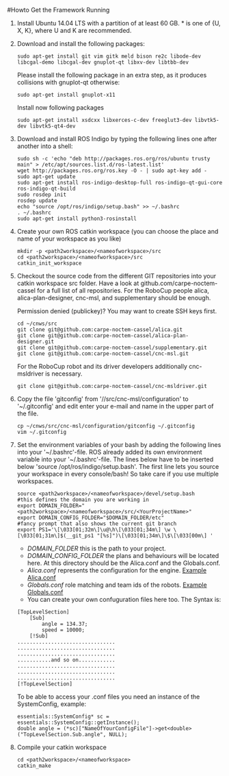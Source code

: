 #Howto Get the Framework Running

1. Install Ubuntu 14.04 LTS with a partition of at least 60 GB. * is one of {U, X, K}, where U and K are recommended.

2. Download and install the following packages:
	```
	sudo apt-get install git vim gitk meld bison re2c libode-dev libcgal-demo libcgal-dev gnuplot-qt libxv-dev libtbb-dev
	```
   Please install the following package in an extra step, as it produces collisions with gnuplot-qt otherwise:
	```
	sudo apt-get install gnuplot-x11
	```
   Install now following packages

	```
	sudo apt-get install xsdcxx libxerces-c-dev freeglut3-dev libvtk5-dev libvtk5-qt4-dev
	```

3. Download and install ROS Indigo by typing the following lines one after another into a shell:

	```
	sudo sh -c 'echo "deb http://packages.ros.org/ros/ubuntu trusty main" > /etc/apt/sources.list.d/ros-latest.list'
	wget http://packages.ros.org/ros.key -O - | sudo apt-key add -
	sudo apt-get update
	sudo apt-get install ros-indigo-desktop-full ros-indigo-qt-gui-core ros-indigo-qt-build
	sudo rosdep init
	rosdep update
	echo "source /opt/ros/indigo/setup.bash" >> ~/.bashrc
	. ~/.bashrc
	sudo apt-get install python3-rosinstall
	```

4. Create your own ROS catkin workspace (you can choose the place and name of your workspace as you like)

	```
	mkdir -p <path2workspace>/<nameofworkspace>/src
	cd <path2workspace>/<nameofworkspace>/src
	catkin_init_workspace
	```

5. Checkout the source code from the different GIT repositories into your catkin workspace src folder. Have a look at github.com/carpe-noctem-cassel for a full list of all repositories. For the RoboCup people alica, alica-plan-designer, cnc-msl, and supplementary should be enough.

   Permission denied (publickey)? You may want to create SSH keys first.

	```
	cd ~/cnws/src
	git clone git@github.com:carpe-noctem-cassel/alica.git
	git clone git@github.com:carpe-noctem-cassel/alica-plan-designer.git
	git clone git@github.com:carpe-noctem-cassel/supplementary.git
	git clone git@github.com:carpe-noctem-cassel/cnc-msl.git
	```
   For the RoboCup robot and its driver developers additionally cnc-msldriver is necessary.

	```
	git clone git@github.com:carpe-noctem-cassel/cnc-msldriver.git
	```

6. Copy the file 'gitconfig' from '<path2workspace>/<nameofworkspace>/src/cnc-msl/configuration' to '~/.gitconfig' and edit enter your e-mail and name in the upper part of the file.

	```
	cp ~/cnws/src/cnc-msl/configuration/gitconfig ~/.gitconfig
	vim ~/.gitconfig
	```

7. Set the environment variables of your bash by adding the following lines into your '~/.bashrc'-file. ROS already added its own environment variable into your '~/.bashrc'-file. The lines below have to be inserted below 'source /opt/ros/indigo/setup.bash'. The first line lets you source your workspace in every console/bash! So take care if you use multiple workspaces.

	```
	source <path2workspace>/<nameofworkspace>/devel/setup.bash
	#this defines the domain you are working in
	export DOMAIN_FOLDER="<path2workspace>/<nameofworkspace>/src/<YourProjectName>"
	export DOMAIN_CONFIG_FOLDER="$DOMAIN_FOLDER/etc"
	#fancy prompt that also shows the current git branch
	export PS1='\[\033[01;32m\]\u@\h\[\033[01;34m\] \w \[\033[01;31m\]$(__git_ps1 "[%s]")\[\033[01;34m\]\$\[\033[00m\] '
	```

	* *DOMAIN_FOLDER* this is the path to your project.
	* *DOMAIN_CONFIG_FOLDER* the plans and behaviours will be located here. At this directory should be the Alica.conf and the Globals.conf.
	* *Alica.conf* represents the configuration for the engine. [Example Alica.conf](Alica_alica_conf.md)
	* *Globals.conf*  role matching and team ids of the robots. [Example Globals.conf](Alica_globals_conf.md)
	* You can create your own confuguration files here too. The Syntax is:

	```
	[TopLevelSection]
		[Sub]
			angle = 134.37;
			speed = 10000;
		[!Sub]
	................................
	................................
	................................
	...........and so on............
	................................
	................................
	................................
	[!TopLevelSection]
	```

	To be able to access your .conf files you need an instance of the SystemConfig, example:

	```
	essentials::SystemConfig* sc = essentials::SystemConfig::getInstance();
	double angle = (*sc)["NameOfYourConfigFile"]->get<double>("TopLevelSection.Sub.angle", NULL);
	```

8. Compile your catkin workspace

	```
	cd <path2workspace>/<nameofworkspace>
	catkin_make
	```


